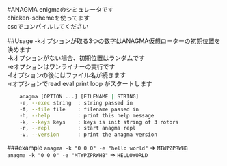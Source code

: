 #ANAGMA
enigmaのシミュレータです  
chicken-schemeを使ってます  
cscでコンパイルしてください  

##Usage
-kオプションが取る3つの数字はANAGMA仮想ローターの初期位置を決めます  
-kオプションがない場合、初期位置はランダムです  
-eオプションはワンライナーの実行です  
-fオプションの後にはファイル名が続きます  
-rオプションでread eval print loop がスタートします  

``` bash
	anagma [OPTION ...] [FILENAME | STRING]  
    -e, --exec string  : string passed in  
    -f, --file file    : filename passed in  
    -h, --help         : print this help message  
    -k, --keys keys    : keys is init string of 3 rotors  
    -r, --repl         : start anagma repl  
    -v, --version      : print the anagma version  
```
###example
`anagma -k "0 0 0" -e "hello world"` => `MTWPZPRWHB`  
`anagma -k "0 0 0" -e "MTWPZPRWHB"` => `HELLOWORLD`  
